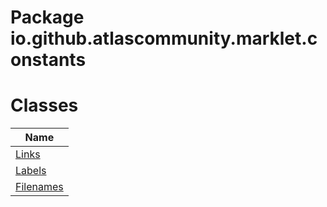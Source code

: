 Package io.github.atlascommunity.marklet.constants
==================================================
Classes
=======
| Name                      |
| ------------------------- |
| [Links](Links.md)         |
| [Labels](Labels.md)       |
| [Filenames](Filenames.md) |

